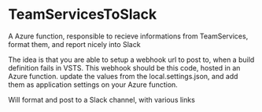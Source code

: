 # TeamServicesToSlack
A Azure function, responsible to recieve informations from TeamServices, format them, and report nicely into Slack


The idea is that you are able to setup a webhook url to post to, when a build definition fails in VSTS. This webhook should be this code, hosted 
in an Azure function. update the values from the local.settings.json, and add them as application settings on your Azure function.

Will format and post to a Slack channel, with various links
